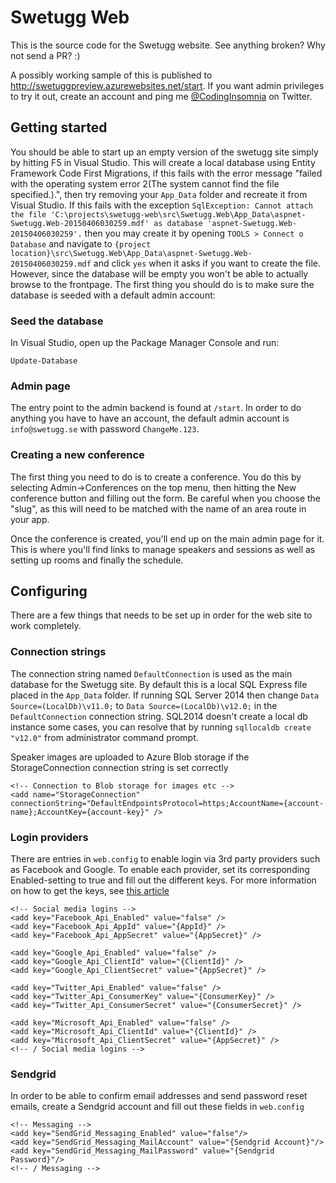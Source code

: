 Swetugg Web
===========

This is the source code for the Swetugg website. See anything broken? Why not send a PR? :)

A possibly working sample of this is published to http://swetuggpreview.azurewebsites.net/start. If you want admin privileges to try it out, create an account and ping me [@CodingInsomnia](https://twitter.com/CodingInsomnia) on Twitter.

Getting started
---------------
You should be able to start up an empty version of the swetugg site simply by hitting F5 in Visual Studio. This will create a local database using Entity Framework Code First Migrations, if this fails with the error message "failed with the operating system error 2(The system cannot find the file specified.).", then try removing your `App_Data` folder and recreate it from Visual Studio. If this fails with the exception `SqlException: Cannot attach the file 'C:\projects\swetugg-web\src\Swetugg.Web\App_Data\aspnet-Swetugg.Web-20150406030259.mdf' as database 'aspnet-Swetugg.Web-20150406030259'.` then you may create it by opening `TOOLS > Connect o Database` and navigate to `{project location}\src\Swetugg.Web\App_Data\aspnet-Swetugg.Web-20150406030259.mdf` and click `yes` when it asks if you want to create the file. However, since the database will be empty you won't be able to actually browse to the frontpage. The first thing you should do is to make sure the database is seeded with a default admin account:

### Seed the database
In Visual Studio, open up the Package Manager Console and run:

    Update-Database

### Admin page
The entry point to the admin backend is found at `/start`. In order to do anything you have to have an account, the default admin account is `info@swetugg.se` with password `ChangeMe.123`. 

### Creating a new conference
The first thing you need to do is to create a conference. You do this by selecting Admin->Conferences on the top menu, then hitting the New conference button and filling out the form. Be careful when you choose the "slug", as this will need to be matched with the name of an area route in your app. 

Once the conference is created, you'll end up on the main admin page for it. This is where you'll find links to manage speakers and sessions as well as setting up rooms and finally the schedule.


Configuring
-----------
There are a few things that needs to be set up in order for the web site to work completely.

### Connection strings
The connection string named `DefaultConnection` is used as the main database for the Swetugg site. By default this is a local SQL Express file placed in the `App_Data` folder.
If running SQL Server 2014 then change `Data Source=(LocalDb)\v11.0;` to `Data Source=(LocalDb)\v12.0;` in the `DefaultConnection` connection string. SQL2014 doesn't create a local db instance some cases, you can resolve that by running `sqllocaldb create "v12.0"` from administrator command prompt.

Speaker images are uploaded to Azure Blob storage if the StorageConnection connection string is set correctly

    <!-- Connection to Blob storage for images etc -->
    <add name="StorageConnection" connectionString="DefaultEndpointsProtocol=https;AccountName={account-name};AccountKey={account-key}" />

### Login providers
There are entries in `web.config` to enable login via 3rd party providers such as Facebook and Google. To enable each provider, set its corresponding Enabled-setting to true and fill out the different keys. For more information on how to get the keys, see [this article](http://go.microsoft.com/fwlink/?LinkId=403804)

    <!-- Social media logins -->
    <add key="Facebook_Api_Enabled" value="false" />
    <add key="Facebook_Api_AppId" value="{AppId}" />
    <add key="Facebook_Api_AppSecret" value="{AppSecret}" />

    <add key="Google_Api_Enabled" value="false" />
    <add key="Google_Api_ClientId" value="{ClientId}" />
    <add key="Google_Api_ClientSecret" value="{AppSecret}" />

    <add key="Twitter_Api_Enabled" value="false" />
    <add key="Twitter_Api_ConsumerKey" value="{ConsumerKey}" />
    <add key="Twitter_Api_ConsumerSecret" value="{ConsumerSecret}" />

    <add key="Microsoft_Api_Enabled" value="false" />
    <add key="Microsoft_Api_ClientId" value="{ClientId}" />
    <add key="Microsoft_Api_ClientSecret" value="{AppSecret}" />
    <!-- / Social media logins -->

### Sendgrid
In order to be able to confirm email addresses and send password reset emails, create a Sendgrid account and fill out these fields in `web.config`

    <!-- Messaging -->
    <add key="SendGrid_Messaging_Enabled" value="false"/>
    <add key="SendGrid_Messaging_MailAccount" value="{Sendgrid Account}"/>
    <add key="SendGrid_Messaging_MailPassword" value="{Sendgrid Password}"/>
    <!-- / Messaging -->

